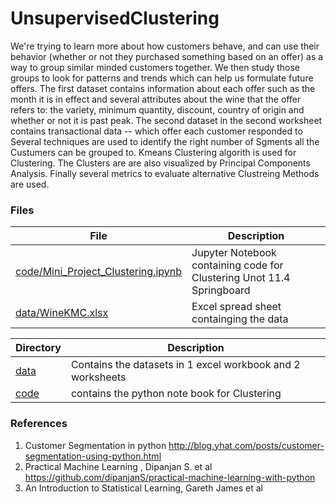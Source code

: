 # UnsupervisedClustering
We're trying to learn more about how  customers behave, and  can use their behavior (whether or not they purchased something based on an offer) as a way to group similar minded customers together. We then study those groups to look for patterns and trends which can help us formulate future offers.
The first dataset contains information about each offer such as the month it is in effect and several attributes about the wine that the offer refers to: the variety, minimum quantity, discount, country of origin and whether or not it is past peak. The second dataset in the second worksheet contains transactional data -- which offer each customer responded to
Several techniques are used to identify the right number of Sgments all the Custumers can be grouped to.
Kmeans Clustering algorith is used for Clustering.
The Clusters are are also visualized by Principal Components Analysis.
Finally several metrics to evaluate alternative Clustreing Methods are used.



### Files

File|Description
---------|-------------------------------------------------------------------------------------------------------------------
[code/Mini_Project_Clustering.ipynb](https://github.com/krajeshj/UnsupervisedClustering/blob/master/code/Mini_Project_Clustering.ipynb )| Jupyter Notebook containing code for Clustering Unot 11.4 Springboard
[data/WineKMC.xlsx](https://github.com/krajeshj/UnsupervisedClustering/blob/master/data/WineKMC.xlsx)|Excel spread sheet containging the data 
 
 



Directory|Description
---------|---------------------------------------------------------------------------------------------------
[data](https://github.com/krajeshj/UnsupervisedClustering/tree/master/data)| Contains the  datasets in 1 excel workbook and 2 worksheets
[code](https://github.com/krajeshj/UnsupervisedClustering/tree/master/code)| contains the  python note book for Clustering  
 
 

### References

1. Customer Segmentation in python <http://blog.yhat.com/posts/customer-segmentation-using-python.html>
2. Practical Machine Learning , Dipanjan S.  et al <https://github.com/dipanjanS/practical-machine-learning-with-python>
3.	An Introduction to Statistical Learning, Gareth James et al


 
